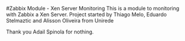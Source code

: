 #Zabbix Module - Xen Server Monitoring
This is a module to monitoring with Zabbix a Xen Server.
Project started by Thiago Melo, Eduardo Stelmaztic and Alisson Oliveira from Unirede

Thank you Adail Spinola for nothing.
